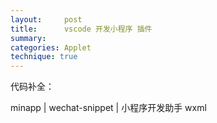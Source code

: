 ```yaml
---
layout:     post
title:      vscode 开发小程序 插件
summary:
categories: Applet
technique: true
---
```


代码补全：

minapp | wechat-snippet | 小程序开发助手
wxml
